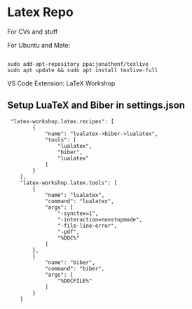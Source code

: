 # Latex Repo
For CVs and stuff

For Ubuntu and Mate:
```shellscript

sudo add-apt-repository ppa:jonathonf/texlive
sudo apt update && sudo apt install texlive-full

```

VS Code Extension:
LaTeX Workshop

## Setup LuaTeX and Biber in settings.json
```
 "latex-workshop.latex.recipes": [
        {
            "name": "lualatex->biber->lualatex",
            "tools": [
                "lualatex",
                "biber",
                "lualatex"
            ]
        }
    ],
    "latex-workshop.latex.tools": [
        {
            "name": "lualatex",
            "command": "lualatex",
            "args": [
                "-synctex=1",
                "-interaction=nonstopmode",
                "-file-line-error",
                "-pdf",
                "%DOC%"
            ]
        },
        {
            "name": "biber",
            "command": "biber",
            "args": [
                "%DOCFILE%"
            ]
        }
    ]
 ```

